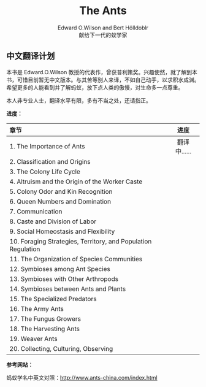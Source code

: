 <h1>
    <center>The Ants</center>
</h1>
<center>Edward O.Wilson and Bert Hölldoblr</center>
<center>献给下一代的蚁学家</center>

## 中文翻译计划

本书是 Edward.O.Wilson 教授的代表作，曾获普利策奖。兴趣使然，就了解到本书，可惜目前暂无中文版本。与其苦等别人来译，不如自己动手，以求积水成渊。希望更多的人能看到并了解蚂蚁，放下点人类的傲慢，对生命多一点尊重。

本人非专业人士，翻译水平有限，多有不当之处，还请指正。

**进度：**

| 章节                                                         |     进度     |
| :----------------------------------------------------------- | :----------: |
| 1. The Importance of Ants                                    | 翻译中...... |
| 2. Classification and Origins                                |              |
| 3. The Colony Life Cycle                                     |              |
| 4. Altruism and the Origin of the Worker Caste               |              |
| 5. Colony Odor and Kin Recognition                           |              |
| 6. Queen Numbers and Domination                              |              |
| 7. Communication                                             |              |
| 8. Caste and Division of Labor                               |              |
| 9. Social Homeostasis and Flexibility                        |              |
| 10. Foraging Strategies, Territory, and Population Regulation |              |
| 11. The Organization of Species Communities                  |              |
| 12. Symbioses among Ant Species                              |              |
| 13. Symbioses with Other Arthropods                          |              |
| 14. Symbioses between Ants and Plants                        |              |
| 15. The Specialized Predators                                |              |
| 16. The Army Ants                                            |              |
| 17. The Fungus Growers                                       |              |
| 18. The Harvesting Ants                                      |              |
| 19. Weaver Ants                                              |              |
| 20. Collecting, Culturing, Observing                         |              |

**参考网站**：

蚂蚁学名中英文对照：http://www.ants-china.com/index.html

